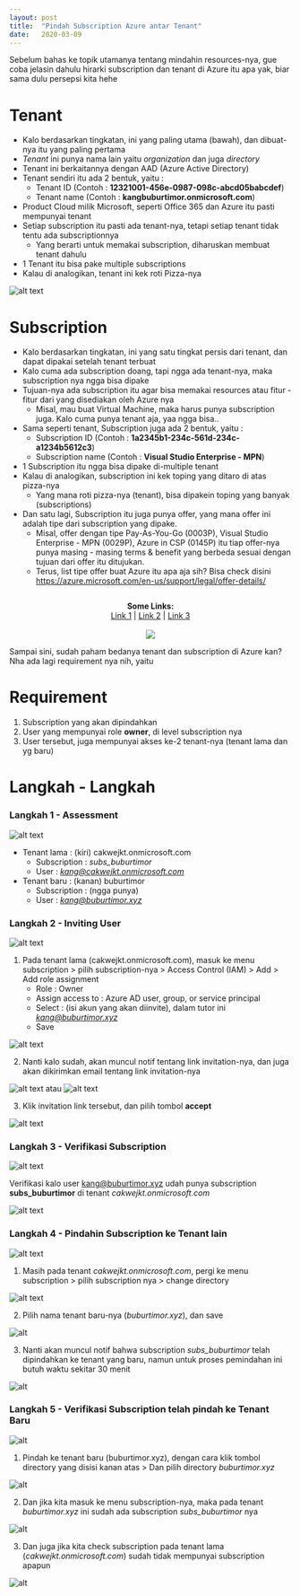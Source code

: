 ```yaml
---
layout: post
title:  "Pindah Subscription Azure antar Tenant"
date:   2020-03-09
---
```

Sebelum bahas ke topik utamanya tentang mindahin resources-nya, gue coba jelasin dahulu hirarki subscription dan tenant di Azure itu apa yak, biar sama dulu persepsi kita hehe

Tenant
===
- Kalo berdasarkan tingkatan, ini yang paling utama (bawah), dan dibuat-nya itu yang paling pertama
- *Tenant* ini punya nama lain yaitu *organization* dan juga *directory*
- Tenant ini berkaitannya dengan AAD (Azure Active Directory)
- Tenant sendiri itu ada 2 bentuk, yaitu :
  - Tenant ID (Contoh : **12321001-456e-0987-098c-abcd05babcdef**)
  - Tenant name (Contoh : **kangbuburtimor.onmicrosoft.com**)
- Product Cloud milik Microsoft, seperti Office 365 dan Azure itu pasti mempunyai tenant 
- Setiap subscription itu pasti ada tenant-nya, tetapi setiap tenant tidak tentu ada subscriptionnya
  - Yang berarti untuk memakai subscription, diharuskan membuat tenant dahulu
- 1 Tenant itu bisa pake multiple subscriptions
- Kalau di analogikan, tenant ini kek roti Pizza-nya

![alt text](https://raw.githubusercontent.com/fauzanooor/blog_post/master/img/2020-03-09-Pindah-Subscription-Azure-antar-Tenant/roti-pizza.png "Roti Pizza")

Subscription
===
- Kalo berdasarkan tingkatan, ini yang satu tingkat persis dari tenant, dan dapat dipakai setelah tenant terbuat
- Kalo cuma ada subscription doang, tapi ngga ada tenant-nya, maka subscription nya ngga bisa dipake
- Tujuan-nya ada subscription itu agar bisa memakai resources atau fitur - fitur dari yang disediakan oleh Azure nya
  -  Misal, mau buat Virtual Machine, maka harus punya subscription juga. Kalo cuma punya tenant aja, yaa ngga bisa..
- Sama seperti tenant, Subscription juga ada 2 bentuk, yaitu :
  - Subscription ID (Contoh : **1a2345b1-234c-561d-234c-a1234b5612c3**)
  - Subscription name (Contoh : **Visual Studio Enterprise - MPN**)
- 1 Subscription itu ngga bisa dipake di-multiple tenant
- Kalau di analogikan, subscription ini kek toping yang ditaro di atas pizza-nya
  - Yang mana roti pizza-nya (tenant), bisa dipakein toping yang banyak (subscriptions)
- Dan satu lagi, Subscription itu juga punya offer, yang mana offer ini adalah tipe dari subscription yang dipake. 
  - Misal, offer dengan tipe Pay-As-You-Go (0003P), Visual Studio Enterprise - MPN (0029P), Azure in CSP (0145P) itu tiap offer-nya punya masing - masing terms & benefit yang berbeda sesuai dengan tujuan dari offer itu ditujukan.
  - Terus, list tipe offer buat Azure itu apa aja sih? Bisa check disini <https://azure.microsoft.com/en-us/support/legal/offer-details/>
<p align="center">
    <img src"https://raw.githubusercontent.com/fauzanooor/blog_post/master/img/2020-03-09-Pindah-Subscription-Azure-antar-Tenant/roti-pizza-toping.png">
</p>
<p align="center">
  <b>Some Links:</b><br>
  <a href="#">Link 1</a> |
  <a href="#">Link 2</a> |
  <a href="#">Link 3</a>
  <br><br>
  <img src="http://s.4cdn.org/image/title/105.gif">
</p>

Sampai sini, sudah paham bedanya tenant dan subscription di Azure kan? Nha ada lagi requirement nya nih, yaitu 

Requirement
===
1. Subscription yang akan dipindahkan
2. User yang mempunyai role **owner**, di level subscription nya
3. User tersebut, juga mempunyai akses ke-2 tenant-nya (tenant lama dan yg baru)

Langkah - Langkah
===
### Langkah 1 - **Assessment**
![alt text](https://raw.githubusercontent.com/fauzanooor/blog_post/master/img/2020-03-09-Pindah-Subscription-Azure-antar-Tenant/step-01.png "Langkah 1")
- Tenant lama : (kiri) cakwejkt.onmicrosoft.com
  - Subscription : *subs_buburtimor*
  - User : *kang@cakwejkt.onmicrosoft.com*
- Tenant baru : (kanan) buburtimor
  - Subscription : (ngga punya)
  - User : *kang@buburtimor.xyz*

### Langkah 2 - **Inviting User**
![alt text](https://raw.githubusercontent.com/fauzanooor/blog_post/master/img/2020-03-09-Pindah-Subscription-Azure-antar-Tenant/step-02.png "Langkah 2")
1. Pada tenant lama (cakwejkt.onmicrosoft.com), masuk ke menu subscription > pilih subscription-nya > Access Control (IAM) > Add > Add role assignment
   - Role : Owner
   - Assign access to : Azure AD user, group, or service principal
   - Select : (isi akun yang akan diinvite), dalam tutor ini *kang@buburtimor.xyz*
   - Save
  
![alt text](https://raw.githubusercontent.com/fauzanooor/blog_post/master/img/2020-03-09-Pindah-Subscription-Azure-antar-Tenant/step-01-flow.png)

2. Nanti kalo sudah, akan muncul notif tentang link invitation-nya, dan juga akan dikirimkan email tentang link invitation-nya

![alt text](https://raw.githubusercontent.com/fauzanooor/blog_post/master/img/2020-03-09-Pindah-Subscription-Azure-antar-Tenant/step-01-notif.png)
atau
![alt text](https://raw.githubusercontent.com/fauzanooor/blog_post/master/img/2020-03-09-Pindah-Subscription-Azure-antar-Tenant/step-01-notif-email.png)

3. Klik invitation link tersebut, dan pilih tombol **accept**

![alt text](https://raw.githubusercontent.com/fauzanooor/blog_post/master/img/2020-03-09-Pindah-Subscription-Azure-antar-Tenant/step-01-notif-web.png)


### Langkah 3 - **Verifikasi Subscription**
![alt text](https://raw.githubusercontent.com/fauzanooor/blog_post/master/img/2020-03-09-Pindah-Subscription-Azure-antar-Tenant/step-01.png)

Verifikasi kalo user kang@buburtimor.xyz udah punya subscription **subs_buburtimor** di tenant *cakwejkt.onmicrosoft.com*

![alt text](https://raw.githubusercontent.com/fauzanooor/blog_post/master/img/2020-03-09-Pindah-Subscription-Azure-antar-Tenant/step-01-verify.png)


### Langkah 4 - **Pindahin Subscription ke Tenant lain**
![alt text](https://raw.githubusercontent.com/fauzanooor/blog_post/master/img/2020-03-09-Pindah-Subscription-Azure-antar-Tenant/step-04.png)

1. Masih pada tenant *cakwejkt.onmicrosoft.com*, pergi ke menu subscription > pilih subscription nya > change directory 

![alt text](https://raw.githubusercontent.com/fauzanooor/blog_post/master/img/2020-03-09-Pindah-Subscription-Azure-antar-Tenant/step-04-change-dir.png)

2. Pilih nama tenant baru-nya (*buburtimor.xyz*), dan save

![alt](https://raw.githubusercontent.com/fauzanooor/blog_post/master/img/2020-03-09-Pindah-Subscription-Azure-antar-Tenant/step-04-change-dir-lg.png)

3. Nanti akan muncul notif bahwa subscription *subs_buburtimor* telah dipindahkan ke tenant yang baru, namun untuk proses pemindahan ini butuh waktu sekitar 30 menit

![alt](https://raw.githubusercontent.com/fauzanooor/blog_post/master/img/2020-03-09-Pindah-Subscription-Azure-antar-Tenant/step-04-change-dir-notif.png)


### Langkah 5 - **Verifikasi Subscription telah pindah ke Tenant Baru**
![alt](https://raw.githubusercontent.com/fauzanooor/blog_post/master/img/2020-03-09-Pindah-Subscription-Azure-antar-Tenant/step-05.png)

1. Pindah ke tenant baru (buburtimor.xyz), dengan cara klik tombol directory yang disisi kanan atas > Dan pilih directory *buburtimor.xyz*

![alt](https://raw.githubusercontent.com/fauzanooor/blog_post/master/img/2020-03-09-Pindah-Subscription-Azure-antar-Tenant/step-05-change-dir.png)

2. Dan jika kita masuk ke menu subscription-nya, maka pada tenant *buburtimor.xyz* ini sudah ada subscription *subs_buburtimor* nya

![alt](https://raw.githubusercontent.com/fauzanooor/blog_post/master/img/2020-03-09-Pindah-Subscription-Azure-antar-Tenant/step-05-yes-subs.png)

3. Dan juga jika kita check subscription pada tenant lama (*cakwejkt.onmicrosoft.com*) sudah tidak mempunyai subscription apapun

![alt](https://raw.githubusercontent.com/fauzanooor/blog_post/master/img/2020-03-09-Pindah-Subscription-Azure-antar-Tenant/step-05-no-subs.png)
